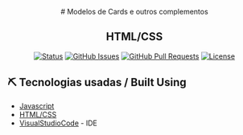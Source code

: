 <p align="center">
  # Modelos de Cards e outros complementos
</p>
<h2 align="center">HTML/CSS</h2>

<div align="center">

[![Status](https://img.shields.io/badge/Status-Active-yellow/?style=flat-square&color=Green)](https://github.com/gersonmachado/cards)
[![GitHub Issues](https://img.shields.io/badge/Issues-0-blue/?style=flat-square&color=blue)](https://github.com/gersonmachado/cards/issues)
[![GitHub Pull Requests](https://img.shields.io/badge/Pull%20requests-0-blue/?style=flat-square&color=blue)](https://github.com/gersonmachado/cards/pulls)
[![License](https://img.shields.io/badge/License-MIT-blueviolet/?style=flat-square&color=blueviolet)](/LICENSE)

</div>

## ⛏️ Tecnologias usadas / Built Using

- [Javascript](https://developer.mozilla.org/pt-BR/docs/Web/JavaScript)
- [HTML/CSS](https://www.w3schools.com/html/default.asp)
- [VisualStudioCode](https://code.visualstudio.com/) - IDE

